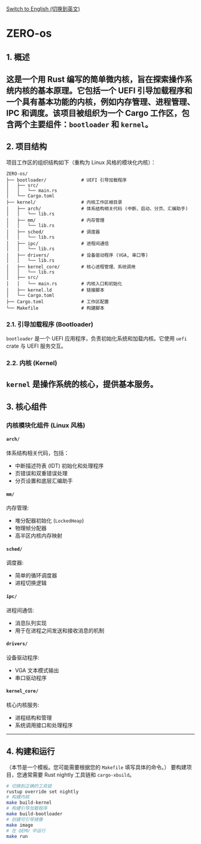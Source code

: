 [Switch to English (切换到英文)](README.md)

# ZERO-os
## 1. 概述
这是一个用 Rust 编写的简单微内核，旨在探索操作系统内核的基本原理。它包括一个 UEFI 引导加载程序和一个具有基本功能的内核，例如内存管理、进程管理、IPC 和调度。该项目被组织为一个 Cargo 工作区，包含两个主要组件：`bootloader` 和 `kernel`。
---
## 2. 项目结构
项目工作区的组织结构如下（重构为 Linux 风格的模块化内核）：
```
ZERO-os/
├── bootloader/             # UEFI 引导加载程序
│   ├── src/
│   │   └── main.rs
│   └── Cargo.toml
├── kernel/                 # 内核工作区根目录
│   ├── arch/               # 体系结构相关代码 (中断、启动、分页、汇编助手)
│   │   └── lib.rs
│   ├── mm/                 # 内存管理
│   │   └── lib.rs
│   ├── sched/              # 调度器
│   │   └── lib.rs
│   ├── ipc/                # 进程间通信
│   │   └── lib.rs
│   ├── drivers/            # 设备驱动程序 (VGA, 串口等)
│   │   └── lib.rs
│   ├── kernel_core/        # 核心进程管理、系统调用
│   │   └── lib.rs
│   ├── src/
│   │   └── main.rs         # 内核入口和初始化
│   ├── kernel.ld           # 链接脚本
│   └── Cargo.toml
├── Cargo.toml              # 工作区配置
└── Makefile                # 构建脚本
```
### 2.1. 引导加载程序 (Bootloader)
`bootloader` 是一个 UEFI 应用程序，负责初始化系统和加载内核。它使用 `uefi` crate 与 UEFI 服务交互。
### 2.2. 内核 (Kernel)
`kernel` 是操作系统的核心，提供基本服务。
---
## 3. 核心组件
### 内核模块化组件 (Linux 风格)
#### `arch/`
体系结构相关代码，包括：
- 中断描述符表 (IDT) 初始化和处理程序
- 页错误和双重错误处理
- 分页设置和底层汇编助手
#### `mm/`
内存管理:
- 堆分配器初始化 (`LockedHeap`)
- 物理帧分配器
- 高半区内核内存映射
#### `sched/`
调度器:
- 简单的循环调度器
- 进程切换逻辑
#### `ipc/`
进程间通信:
- 消息队列实现
- 用于在进程之间发送和接收消息的机制
#### `drivers/`
设备驱动程序:
- VGA 文本模式输出
- 串口驱动程序
#### `kernel_core/`
核心内核服务:
- 进程结构和管理
- 系统调用接口和处理程序
---
## 4. 构建和运行
（本节是一个模板。您可能需要根据您的 `Makefile` 填写具体的命令。）
要构建项目，您通常需要 Rust nightly 工具链和 `cargo-xbuild`。
```sh
# 切换到正确的工具链
rustup override set nightly
# 构建内核
make build-kernel
# 构建引导加载程序
make build-bootloader
# 创建可引导镜像
make image
# 在 QEMU 中运行
make run
